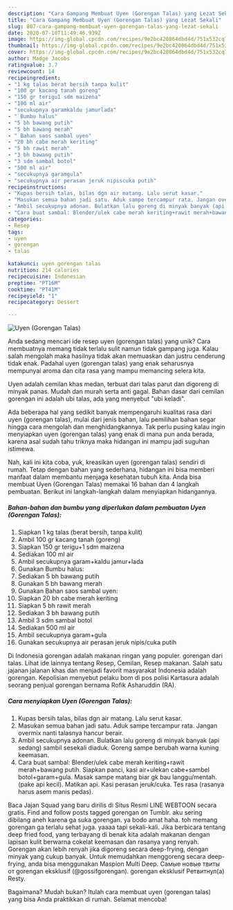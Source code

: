 ```yaml
---
description: "Cara Gampang Membuat Uyen (Gorengan Talas) yang Lezat Sekali"
title: "Cara Gampang Membuat Uyen (Gorengan Talas) yang Lezat Sekali"
slug: 807-cara-gampang-membuat-uyen-gorengan-talas-yang-lezat-sekali
date: 2020-07-10T11:49:46.939Z
image: https://img-global.cpcdn.com/recipes/9e2bc420864dbd4d/751x532cq70/uyen-gorengan-talas-foto-resep-utama.jpg
thumbnail: https://img-global.cpcdn.com/recipes/9e2bc420864dbd4d/751x532cq70/uyen-gorengan-talas-foto-resep-utama.jpg
cover: https://img-global.cpcdn.com/recipes/9e2bc420864dbd4d/751x532cq70/uyen-gorengan-talas-foto-resep-utama.jpg
author: Madge Jacobs
ratingvalue: 3.7
reviewcount: 14
recipeingredient:
- "1 kg talas berat bersih tanpa kulit"
- "100 gr kacang tanah goreng"
- "150 gr terigu1 sdm maizena"
- "100 ml air"
- "secukupnya garamkaldu jamurlada"
- " Bumbu halus"
- "5 bh bawang putih"
- "5 bh bawang merah"
- " Bahan saos sambal uyen"
- "20 bh cabe merah keriting"
- "5 bh rawit merah"
- "3 bh bawang putih"
- "3 sdm sambal botol"
- "500 ml air"
- "secukupnya garamgula"
- "secukupnya air perasan jeruk nipiscuka putih"
recipeinstructions:
- "Kupas bersih talas, bilas dgn air matang. Lalu serut kasar."
- "Masukan semua bahan jadi satu. Aduk sampe tercampur rata. Jangan overmix nanti talasnya hancur berair."
- "Ambil secukupnya adonan. Bulatkan lalu goreng di minyak banyak (api sedang) sambil sesekali diaduk. Goreng sampe berubah warna kuning keemasan."
- "Cara buat sambal: Blender/ulek cabe merah keriting+rawit merah+bawang putih. Siapkan panci, kasi air+ulekan cabe+sambel botol+garam+gula. Masak sampe matang biar gk bau langgu/mentah. (pake api kecil). Matikan api. Kasi perasan jeruk/cuka. Tes rasa (rasanya harus asem manis pedas)."
categories:
- Resep
tags:
- uyen
- gorengan
- talas

katakunci: uyen gorengan talas 
nutrition: 214 calories
recipecuisine: Indonesian
preptime: "PT16M"
cooktime: "PT41M"
recipeyield: "1"
recipecategory: Dessert

---
```



![Uyen (Gorengan Talas)](https://img-global.cpcdn.com/recipes/9e2bc420864dbd4d/751x532cq70/uyen-gorengan-talas-foto-resep-utama.jpg)

Anda sedang mencari ide resep uyen (gorengan talas) yang unik? Cara membuatnya memang tidak terlalu sulit namun tidak gampang juga. Kalau salah mengolah maka hasilnya tidak akan memuaskan dan justru cenderung tidak enak. Padahal uyen (gorengan talas) yang enak seharusnya mempunyai aroma dan cita rasa yang mampu memancing selera kita.

Uyen adalah cemilan khas medan, terbuat dari talas parut dan digoreng di minyak panas. Mudah dan murah serta anti gagal. Bahan dasar dari cemilan gorengan ini adalah ubi talas, ada yang menyebut &#34;ubi keladi&#34;.

Ada beberapa hal yang sedikit banyak mempengaruhi kualitas rasa dari uyen (gorengan talas), mulai dari jenis bahan, lalu pemilihan bahan segar hingga cara mengolah dan menghidangkannya. Tak perlu pusing kalau ingin menyiapkan uyen (gorengan talas) yang enak di mana pun anda berada, karena asal sudah tahu triknya maka hidangan ini mampu jadi suguhan istimewa.


Nah, kali ini kita coba, yuk, kreasikan uyen (gorengan talas) sendiri di rumah. Tetap dengan bahan yang sederhana, hidangan ini bisa memberi manfaat dalam membantu menjaga kesehatan tubuh kita. Anda bisa membuat Uyen (Gorengan Talas) memakai 16 bahan dan 4 langkah pembuatan. Berikut ini langkah-langkah dalam menyiapkan hidangannya.

<!--inarticleads1-->

##### Bahan-bahan dan bumbu yang diperlukan dalam pembuatan Uyen (Gorengan Talas):

1. Siapkan 1 kg talas (berat bersih, tanpa kulit)
1. Ambil 100 gr kacang tanah (goreng)
1. Siapkan 150 gr terigu+1 sdm maizena
1. Sediakan 100 ml air
1. Ambil secukupnya garam+kaldu jamur+lada
1. Gunakan  Bumbu halus:
1. Sediakan 5 bh bawang putih
1. Gunakan 5 bh bawang merah
1. Gunakan  Bahan saos sambal uyen:
1. Siapkan 20 bh cabe merah keriting
1. Siapkan 5 bh rawit merah
1. Sediakan 3 bh bawang putih
1. Ambil 3 sdm sambal botol
1. Sediakan 500 ml air
1. Ambil secukupnya garam+gula
1. Gunakan secukupnya air perasan jeruk nipis/cuka putih


Di Indonesia gorengan adalah makanan ringan yang populer. gorengan dari talas. Lihat ide lainnya tentang Resep, Cemilan, Resep makanan. Salah satu jajanan jalanan khas dan menjadi favorit masyarakat Indonesia adalah gorengan. Kepolisian menyebut pelaku bom di pos polisi Kartasura adalah seorang penjual gorengan bernama Rofik Asharuddin (RA). 

<!--inarticleads2-->

##### Cara menyiapkan Uyen (Gorengan Talas):

1. Kupas bersih talas, bilas dgn air matang. Lalu serut kasar.
1. Masukan semua bahan jadi satu. Aduk sampe tercampur rata. Jangan overmix nanti talasnya hancur berair.
1. Ambil secukupnya adonan. Bulatkan lalu goreng di minyak banyak (api sedang) sambil sesekali diaduk. Goreng sampe berubah warna kuning keemasan.
1. Cara buat sambal: Blender/ulek cabe merah keriting+rawit merah+bawang putih. Siapkan panci, kasi air+ulekan cabe+sambel botol+garam+gula. Masak sampe matang biar gk bau langgu/mentah. (pake api kecil). Matikan api. Kasi perasan jeruk/cuka. Tes rasa (rasanya harus asem manis pedas).


Baca Jajan Squad yang baru dirilis di Situs Resmi LINE WEBTOON secara gratis. Find and follow posts tagged gorengan on Tumblr. aku sering dibilang aneh karena ga suka gorengan. ya bodo amat haha. toh memang gorengan ga terlalu sehat juga. yaaaa tapi sekali-kali. Jika berbicara tentang deep fried food, yang terbayang di benak kita adalah makanan dengan lapisan kulit berwarna cokelat keemasan dan rasanya yang renyah. Gorengan akan lebih renyah jika digoreng secara deep-frying, dengan minyak yang cukup banyak. Untuk memudahkan menggoreng secara deep-frying, anda bisa menggunakan Maspion Multi Deep. Самые новые твиты от gorengan eksklusif (@gossifgorengan). gorengan eksklusif Ретвитнул(а) Resty. 

Bagaimana? Mudah bukan? Itulah cara membuat uyen (gorengan talas) yang bisa Anda praktikkan di rumah. Selamat mencoba!
